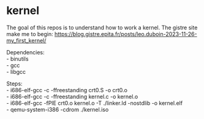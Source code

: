 # kernel
The goal of this repos is to understand how to work a kernel. The gistre site make me to begin: https://blog.gistre.epita.fr/posts/leo.duboin-2023-11-26-my_first_kernel/

Dependencies:  
    - binutils  
    - gcc  
    - libgcc  

Steps:  
    - i686-elf-gcc -c -ffreestanding crt0.S -o crt0.o  
    - i686-elf-gcc -c -ffreestanding kernel.c -o kernel.o  
    - i686-elf-gcc -fPIE crt0.o kernel.o -T ./linker.ld -nostdlib -o kernel.elf  
    - qemu-system-i386 -cdrom ./kernel.iso
